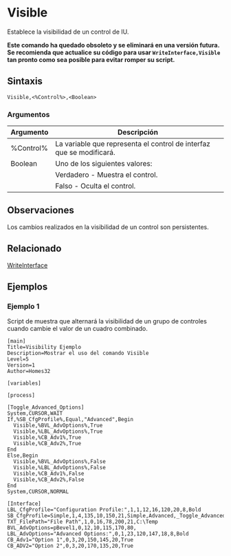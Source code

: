 # Visible

Establece la visibilidad de un control de IU.

**Este comando ha quedado obsoleto y se eliminará en una versión futura. Se recomienda que actualice su código para usar `WriteInterface,Visible` tan pronto como sea posible para evitar romper su script.**

## Sintaxis

```pebakery
Visible,<%Control%>,<Boolean>
```

### Argumentos

| Argumento | Descripción |
| --- | --- |
| %Control% | La variable que representa el control de interfaz que se modificará. |
| Boolean | Uno de los siguientes valores: |
|| Verdadero - Muestra el control. |
|| Falso - Oculta el control. |

## Observaciones

Los cambios realizados en la visibilidad de un control son persistentes.

## Relacionado

[WriteInterface](./WriteInterface.md)

## Ejemplos

### Ejemplo 1

Script de muestra que alternará la visibilidad de un grupo de controles cuando cambie el valor de un cuadro combinado.

```pebakery
[main]
Title=Visibility Ejemplo
Description=Mostrar el uso del comando Visible
Level=5
Version=1
Author=Homes32

[variables]

[process]

[Toggle_Advanced_Options]
System,CURSOR,WAIT
If,%SB_CfgProfile%,Equal,"Advanced",Begin
  Visible,%BVL_AdvOptions%,True
  Visible,%LBL_AdvOptions%,True
  Visible,%CB_Adv1%,True
  Visible,%CB_Adv2%,True
End
Else,Begin
  Visible,%BVL_AdvOptions%,False
  Visible,%LBL_AdvOptions%,False
  Visible,%CB_Adv1%,False
  Visible,%CB_Adv2%,False
End
System,CURSOR,NORMAL

[Interface]
LBL_CfgProfile="Configuration Profile:",1,1,12,16,120,20,8,Bold
SB_CfgProfile=Simple,1,4,135,10,150,21,Simple,Advanced,_Toggle_Advanced_Options_,True
TXT_FilePath="File Path",1,0,16,78,200,21,C:\Temp
BVL_AdvOptions=pBevel1,0,12,10,115,170,80,
LBL_AdvOptions="Advanced Options:",0,1,23,120,147,18,8,Bold
CB_Adv1="Option 1",0,3,20,150,145,20,True
CB_ADV2="Option 2",0,3,20,170,135,20,True
```
